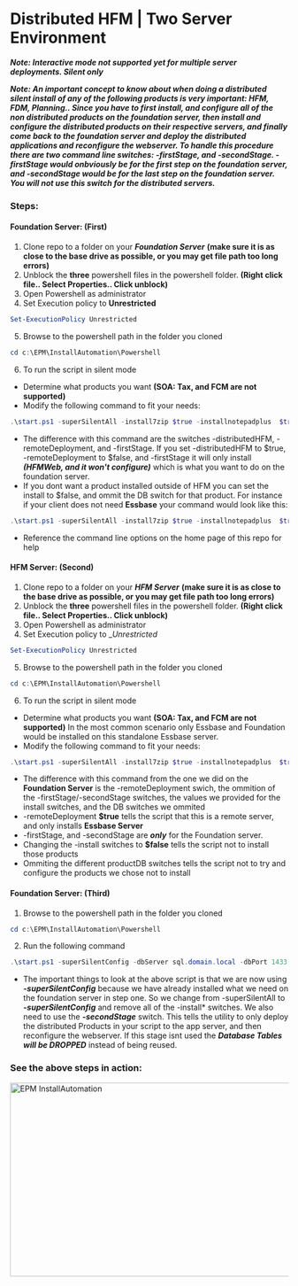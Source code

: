 
# Distributed HFM | Two Server Environment
___Note: Interactive mode not supported yet for multiple server deployments. Silent only___

___Note: An important concept to know about when doing a distributed silent install of any of the following products is very important: HFM, FDM, Planning.. Since you have to first install, and configure all of the non distributed products on the foundation server, then install and configure the distributed products on their respective servers, and finally come back to the foundation server and deploy the distributed applications and reconfigure the webserver. To handle this procedure there are two command line switches: -firstStage, and -secondStage. -firstStage would onbviously be for the first step on the foundation server, and -secondStage would be for the last step on the foundation server. You will not use this switch for the distributed servers.___

### Steps:
  #### Foundation Server: (First)
  1. Clone repo to a folder on your ***Foundation Server*** __(make sure it is as close to the base drive as possible, or you may get file path too long errors)__
  2. Unblock the __three__ powershell files in the powershell folder. __(Right click file.. Select Properties.. Click unblock)__
  3. Open Powershell as administrator
  4. Set Execution policy to __Unrestricted__
  ```powershell
  Set-ExecutionPolicy Unrestricted
  ```
  5. Browse to the powershell path in the folder you cloned
  ```powershell
  cd c:\EPM\InstallAutomation\Powershell
  ```
  6. To run the script in silent mode
  * Determine what products you want __(SOA: Tax, and FCM are not supported)__
  * Modify the following command to fit your needs:
```powershell
.\start.ps1 -superSilentAll -install7zip $true -installnotepadplus  $true -installfirefox $true -installepm $true -epmPath c:\Oracle\Middleware -installFoundation $true -installEssbase $false -installRAF $true -installPlanning $false -installDisclosure $false -installHFM $true -installfdm $true -installProfit $false -installFCM $false -installTax $false -installStrategic $false -dbServer sql.domain.local -dbPort 1433 -dbUser hypadmin -dbPassword Password! -wkspcAdmin admin -wkspcAdminPassword Password! -weblogicAdmin epm_admin -weblogicPort 7001 -weblogicHostname foundation.domain.local -wkspcPort 19000 -epmDomain EPMSystem -foundationDB EPMS_FND -calcDB EPMS_CAL -rafDB EPMS_RAF -hfmDB EPMS_HFM -fdmDB EPMS_FDM -strategic $false -distributedHFM $true -remoteDeployment $false -firstStage
```
  * The difference with this command are the switches -distributedHFM, -remoteDeployment, and -firstStage. If you set -distributedHFM to $true, -remoteDeployment to $false, and -firstStage it will only install ___(HFMWeb, and it won't configure)___ which is what you want to do on the foundation server.
  * If you dont want a product installed outside of HFM you can set the install to $false, and ommit the DB switch for that product. For instance if your client does not need __Essbase__ your command would look like this:
```powershell
.\start.ps1 -superSilentAll -install7zip $true -installnotepadplus  $true -installfirefox $true -installepm $true -epmPath c:\Oracle\Middleware -installFoundation $true -installEssbase $false -installRAF $true -installPlanning $true -installDisclosure $true -installHFM $true -installfdm $true -installProfit $true -installFCM $false -installTax $false -installStrategic $true -dbServer sql.domain.local -dbPort 1433 -dbUser hypadmin -dbPassword Password! -wkspcAdmin admin -wkspcAdminPassword Password! -weblogicAdmin epm_admin -weblogicPort 7001 -weblogicHostname foundation.domain.local -wkspcPort 19000 -epmDomain EPMSystem -foundationDB EPMS_FND -epmaDB EPMS_BPM -calcDB EPMS_CAL -hfmDB EPMS_HFM -rafDB EPMS_RAF -planningDB EPMS_PLN -disclosureDB EPMS_DMA -fdmDB EPMS_FDM -profitDB EPMS_PCM -strategic $true -distributedHFM $true -remoteDeployment $false -firstStage
```
  * Reference the command line options on the home page of this repo for help
  #### HFM Server: (Second)
  1. Clone repo to a folder on your ***HFM Server*** __(make sure it is as close to the base drive as possible, or you may get file path too long errors)__
  2. Unblock the __three__ powershell files in the powershell folder. __(Right click file.. Select Properties.. Click unblock)__
  3. Open Powershell as administrator
  4. Set Execution policy to __Unrestricted_
  ```powershell
  Set-ExecutionPolicy Unrestricted
  ```
  5. Browse to the powershell path in the folder you cloned
  ```powershell
  cd c:\EPM\InstallAutomation\Powershell
  ```
  6. To run the script in silent mode
  * Determine what products you want __(SOA: Tax, and FCM are not supported)__ In the most common scenario only Essbase and Foundation would be installed on this standalone Essbase server.
  * Modify the following command to fit your needs: 
```powershell
.\start.ps1 -superSilentAll -install7zip $true -installnotepadplus  $true -installfirefox $true -installepm $true -epmPath c:\Oracle\Middleware -installFoundation $true -installEssbase $false -installRAF $false -installPlanning $false -installDisclosure $false -installHFM $true -installfdm $false -installProfit $false -installFCM $false -installTax $false -installStrategic $false -dbServer sql.domain.local -dbPort 1433 -dbUser hypadmin -dbPassword Password! -wkspcAdmin admin -wkspcAdminPassword Password! -weblogicAdmin epm_admin -weblogicPort 7001 -weblogicHostname foundation.domain.local -wkspcPort 19000 -epmDomain EPMSystem -foundationDB EPMS_FND -hfmDB EPMS_HFM -strategic $false -remoteDeployment $true -distributedHFM $true
```
  * The difference with this command from the one we did on the __Foundation Server__ is the -remoteDeployment swich, the ommition of the -firstStage/-secondStage switches, the values we provided for the install switches, and the DB switches we ommited
  * -remoteDeployment __$true__ tells the script that this is a remote server, and only installs __Essbase Server__
  * -firstStage, and -secondStage are ___only___ for the Foundation server.
  * Changing the -install switches to __$false__ tells the script not to install those products
  * Ommiting the different productDB switches tells the script not to try and configure the products we chose not to install

  #### Foundation Server: (Third)
  1. Browse to the powershell path in the folder you cloned
  ```powershell
  cd c:\EPM\InstallAutomation\Powershell
  ```
  2. Run the following command
  ```powershell
  .\start.ps1 -superSilentConfig -dbServer sql.domain.local -dbPort 1433 -dbUser hypadmin -dbPassword Password! -wkspcAdmin admin -wkspcAdminPassword Password! -weblogicAdmin epm_admin -weblogicPort 7001 -weblogicHostname foundation.domain.local -wkspcPort 19000 -epmDomain EPMSystem -foundationDB EPMS_FND -hfmDB EPMS_HFM -strategic $false -distributedHFM -remoteDeployment $false -secondStage
  ```
  * The important things to look at the above script is that we are now using ___-superSilentConfig___ because we have already installed what we need on the foundation server in step one. So we change from -superSilentAll to ___-superSilentConfig___ and remove all of the -install* switches. We also need to use the ___-secondStage___ switch. This tells the utility to only deploy the distributed Products in your script to the app server, and then reconfigure the webserver. If this stage isnt used the ___Database Tables will be DROPPED___ instead of being reused.
  
### See the above steps in action:

<a href="https://vimeo.com/323622992" target="_blank"><img src="https://kb.chaseelder.com/wp-content/uploads/2019/03/2019-03-13_21-01-50.png" 
alt="EPM InstallAutomation" width="600" height="350"/></a>


